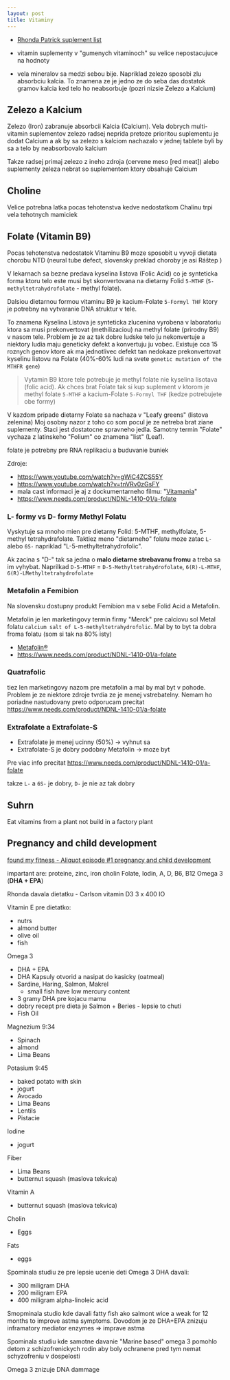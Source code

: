 ```yaml
---
layout: post
title: Vitaminy
---
```



* [Rhonda Patrick suplement list](https://fastlifehacks.com/dr-rhonda-patricks-supplements-list/#Nicotinamide_Riboside)



* vitamin suplementy v "gumenych vitaminoch" su velice nepostacujuce na hodnoty
* vela mineralov sa medzi sebou bije. Napriklad zelezo sposobi zlu
  absorbciu kalcia. To znamena ze je jedno ze do seba das dostatok
  gramov kalcia ked telo ho neabsorbuje (pozri nizsie Zelezo a Kalcium)

## Zelezo a Kalcium

Zelezo (Iron) zabranuje absorbcii Kalcia (Calcium). 
Vela dobrych multi-vitamin suplementov zelezo radsej neprida pretoze
prioritou suplementu je dodat Calcium a ak by sa zelezo s kalciom
nachazalo v jednej tablete byli by sa a telo by neabsorbovalo kalcium

Takze radsej primaj zelezo z ineho zdroja (cervene meso [red meat])
alebo suplementy zeleza nebrat so suplementom ktory obsahuje Calcium

## Choline

Velice potrebna latka pocas tehotenstva kedve nedostatkom Chalinu trpi
vela tehotnych mamiciek


## Folate (Vitamin B9)

Pocas tehotenstva nedostatok Vitaminu B9 moze sposobit u vyvoji dietata
chorobu NTD (neural tube defect, slovensky preklad choroby je asi
Ráštep )

V lekarnach sa bezne predava kyselina listova (Folic Acid) co je
synteticka forma ktoru telo este musi byt skonvertovana na dietarny Folid
`5-MTHF` (`5-methyltetrahydrofolate` - methyl folate).

Dalsiou dietarnou formou vitaminu B9 je kacium-Folate `5-Formyl THF`
ktory je potrebny na vytvaranie DNA struktur v tele.

To znamena Kyselina Listova je synteticka zlucenina vyrobena v
laboratoriu ktora sa musi
prekonvertovat (methilizaciou) na methyl folate (prirodny B9) v nasom tele.
 Problem je ze az tak dobre
ludske telo ju nekonvertuje a niektory ludia maju geneticky defekt a
konvertuju ju vobec. Existuje cca 15 roznych genov ktore ak ma
jednotlivec
defekt tan nedokaze prekonvertovat kyselinu listovu na Folate (40%-60%
ludi na svete `genetic mutation of the MTHFR gene`)


> Vytamin B9 ktore tele potrebuje je methyl folate nie kyselina
> lisotava (folic acid). Ak chces brat Folate tak si kup suplement 
> v ktorom je methyl folate `5-MTHF` a kacium-Folate `5-Formyl THF`
> (kedze potrebujete obe formy)

V kazdom pripade dietarny Folate  sa nachaza v "Leafy greens" (listova
zelenina) Moj osobny nazor z toho co som pocul je ze netreba brat ziane
suplementy. Staci jest dostatocne spravneho jedla. Samotny termin
"Folate" vychaza z latinskeho "Folium" co znamena "list" (Leaf).


folate je potrebny pre RNA replikaciu a buduvanie buniek

Zdroje:

* <https://www.youtube.com/watch?v=gWiC4ZCS55Y>
* <https://www.youtube.com/watch?v=tnVRv0zGsFY>
* mala cast informaci je aj z dockumentarneho  filmu: "[Vitamania](https://www.vitamaniathemovie.com/)"
* <https://www.needs.com/product/NDNL-1410-01/a-folate>

### L- formy vs D- formy Methyl Folatu

Vyskytuje sa mnoho mien pre dietarny Folid: 5-MTHF, methylfolate, 5-methyl tetrahydrafolate. Taktiez meno "dietarneho" folatu moze zatac `L-` alebo `6S-` napriklad "L-5-methyltetrahydrofolic".

Ak zacina s "D-" tak sa jedna o **malo dietarne strebavanu fromu** a
treba sa im vyhybat. Naprilkad `D-5-MTHF` =
`D-5-Methyltetrahydrofolate`, `6(R)-L-MTHF`, `6(R)-LMethyltetrahydrofolate`


### Metafolin a Femibion

Na slovensku dostupny produkt Femibion ma v sebe Folid Acid a Metafolin.

Metafolin je len marketingovy termin firmy "Merck" pre calciovu sol Metal folatu `calcium salt of L-5-methyltetrahydrofolic`. Mal by to byt ta dobra froma folatu (som si tak na 80% isty)


* [Metafolin®](http://www.merckmillipore.com/SE/en/products/small-molecule-pharmaceuticals/bulk-api/folates/l-metafolin/Metafolin/okeb.qB.qsoAAAFp2m8bIm4h,nav)
* <https://www.needs.com/product/NDNL-1410-01/a-folate>

### Quatrafolic

tiez len marketingovy nazom pre metafolin a mal by mal byt v pohode.
Problem je ze niektore zdroje tvrdia ze je menej vstrebatelny. Nemam ho
poriadne nastudovany preto odporucam precitat <https://www.needs.com/product/NDNL-1410-01/a-folate>


### Extrafolate a Extrafolate-S 

* Extrafolate je menej ucinny (50%)  -> vyhnut sa 
* Extrafolate-S je dobry podobny Metafolin -> moze byt

Pre viac info precitat <https://www.needs.com/product/NDNL-1410-01/a-folate>

takze `L-` a `6S-` je dobry, `D-` je nie az tak dobry

## Suhrn

Eat vitamins from a plant not build in a factory plant


## Pregnancy and child development

[found my fitness - Aliquot episode #1 pregnancy and child development ](https://www.foundmyfitness.com/aliquot)

impartant are: proteine, zinc, iron cholin Folate, Iodin, A, D, B6, B12 Omega 3 (**DHA + EPA**)

Rhonda davala dietatku - Carlson vitamin D3   3 x 400 IO

Vitamin E pre dietatko:

* nutrs
* almond butter
* olive oil
* fish

Omega 3 
* DHA + EPA
* DHA Kapsuly otvorid a nasipat do kasicky (oatmeal)
* Sardine, Haring, Salmon, Makrel 
  * small fish have low mercury content
* 3 gramy DHA pre kojacu mamu
* dobry recept pre dieta je Salmon + Beries - lepsie to chuti
* Fish Oil

Magnezium 9:34
* Spinach
* almond
* Lima Beans

Potasium 9:45
* baked potato with skin
* jogurt
* Avocado
* Lima Beans
* Lentils
* Pistacie

Iodine
* jogurt

Fiber
* Lima Beans
* butternut squash (maslova tekvica)

Vitamin A
* butternut squash (maslova tekvica)

Cholin
* Eggs 

Fats
* eggs


Spominala studiu ze pre  lepsie ucenie deti Omega 3 DHA davali:

* 300 miligram DHA
* 200 miligram EPA
* 400 miligram alpha-linoleic acid


Smopminala studio kde davali fatty fish ako salmont wice a weak for 12 months to improve astma symptoms.
Dovodom je ze DHA+EPA znizuju inframatory mediator enzymes => imprave
astma

Spominala studiu kde samotne davanie "Marine based" omega 3 pomohlo
detom z schizofrenickych rodin aby boly ochranene pred tym nemat
schyzofreniu v dospelosti

Omega 3 znizuje DNA dammage 
